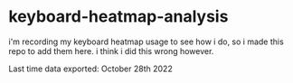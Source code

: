 # keyboard-heatmap-analysis
i'm recording my keyboard heatmap usage to see how i do, so i made this repo to add them here. i think i did this wrong however.

Last time data exported: October 28th 2022
